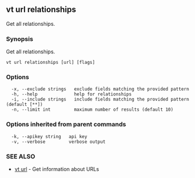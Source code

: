 ## vt url relationships

Get all relationships.

### Synopsis

Get all relationships.

```
vt url relationships [url] [flags]
```

### Options

```
  -x, --exclude strings   exclude fields matching the provided pattern
  -h, --help              help for relationships
  -i, --include strings   include fields matching the provided pattern (default [**])
  -n, --limit int         maximum number of results (default 10)
```

### Options inherited from parent commands

```
  -k, --apikey string   api key
  -v, --verbose         verbose output
```

### SEE ALSO

* [vt url](vt_url.md)	 - Get information about URLs

